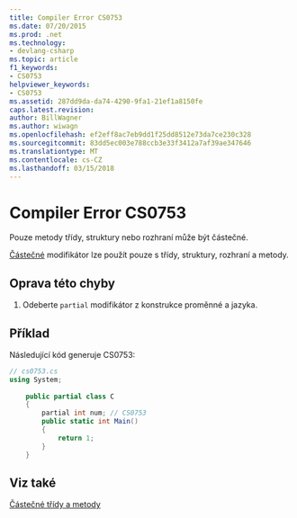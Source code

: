 ```yaml
---
title: Compiler Error CS0753
ms.date: 07/20/2015
ms.prod: .net
ms.technology:
- devlang-csharp
ms.topic: article
f1_keywords:
- CS0753
helpviewer_keywords:
- CS0753
ms.assetid: 287dd9da-da74-4290-9fa1-21ef1a8150fe
caps.latest.revision: 
author: BillWagner
ms.author: wiwagn
ms.openlocfilehash: ef2eff8ac7eb9dd1f25dd8512e73da7ce230c328
ms.sourcegitcommit: 83dd5ec003e788ccb3e33f3412a7af39ae347646
ms.translationtype: MT
ms.contentlocale: cs-CZ
ms.lasthandoff: 03/15/2018
---
```

# <a name="compiler-error-cs0753"></a>Compiler Error CS0753
Pouze metody třídy, struktury nebo rozhraní může být částečné.  
  
 [Částečné](../../csharp/language-reference/keywords/partial-type.md) modifikátor lze použít pouze s třídy, struktury, rozhraní a metody.  
  
## <a name="to-correct-this-error"></a>Oprava této chyby  
  
1.  Odeberte `partial` modifikátor z konstrukce proměnné a jazyka.  
  
## <a name="example"></a>Příklad  
 Následující kód generuje CS0753:  
  
```csharp  
// cs0753.cs  
using System;  
  
    public partial class C  
    {  
        partial int num; // CS0753  
        public static int Main()  
        {  
            return 1;  
        }  
    }  
```  
  
## <a name="see-also"></a>Viz také  
 [Částečné třídy a metody](../../csharp/programming-guide/classes-and-structs/partial-classes-and-methods.md)
